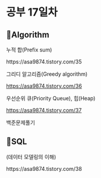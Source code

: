 <h1>공부 17일차</h1>

<h2>📌Algorithm</h2>
누적 합(Prefix sum)</p>
https://asa9874.tistory.com/35</p>

그리디 알고리즘(Greedy algorithm)</p>
https://asa9874.tistory.com/36</p>

우선순위 큐(Priority Queue), 힙(Heap)</p>
https://asa9874.tistory.com/37</p>

백준문제풀기</p>


<h2>📌SQL</h2>
(데이터 모델링의 이해)</p>
https://asa9874.tistory.com/38</p>